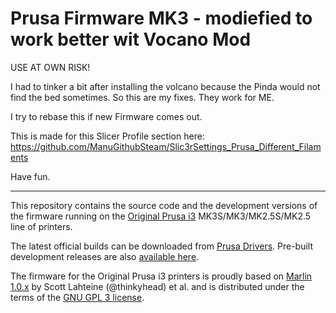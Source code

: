 # Prusa Firmware MK3 - modiefied to work better wit Vocano Mod

USE AT OWN RISK!

I had to tinker a bit after installing the volcano because the Pinda would not find the bed sometimes. So this are my fixes. They work for ME.

I try to rebase this if new Firmware comes out.

This is made for this Slicer Profile section here: https://github.com/ManuGithubSteam/Slic3rSettings_Prusa_Different_Filaments

Have fun.

------

This repository contains the source code and the development versions of the firmware running on the [Original Prusa i3](https://prusa3d.com/) MK3S/MK3/MK2.5S/MK2.5 line of printers.

The latest official builds can be downloaded from [Prusa Drivers](https://www.prusa3d.com/drivers/). Pre-built development releases are also [available here](https://github.com/prusa3d/Prusa-Firmware/releases).

The firmware for the Original Prusa i3 printers is proudly based on [Marlin 1.0.x](https://github.com/MarlinFirmware/Marlin/) by Scott Lahteine (@thinkyhead) et al. and is distributed under the terms of the [GNU GPL 3 license](LICENSE).


